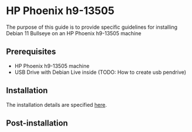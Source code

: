 # HP Phoenix h9-13505

The purpose of this guide is to provide specific guidelines for installing Debian 11 Bullseye on an HP Phoenix h9-13505 machine

## Prerequisites

* HP Phoenix h9-13505 machine
* USB Drive with Debian Live inside (TODO: How to create usb pendrive)

## Installation
The installation details are specified [here](./debian_live.md).

## Post-installation
